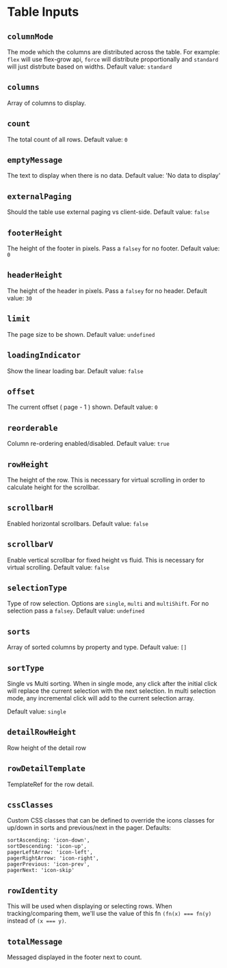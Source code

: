 # Table Inputs

## `columnMode`
The mode which the columns are distributed across the table. For example: `flex` will use flex-grow api, `force` will distribute proportionally and `standard` will just distrbute based on widths. Default value: `standard`

## `columns`
Array of columns to display.

## `count`
The total count of all rows. Default value: `0`

## `emptyMessage`
The text to display when there is no data. Default value: 'No data to display'

## `externalPaging`
Should the table use external paging vs client-side. Default value: `false`

## `footerHeight`
The height of the footer in pixels. Pass a `falsey` for no footer. Default value: `0`

## `headerHeight`
The height of the header in pixels. Pass a `falsey` for no header. Default value: `30`

## `limit`
The page size to be shown. Default value: `undefined`

## `loadingIndicator`
Show the linear loading bar. Default value: `false`

## `offset`
The current offset ( page - 1 ) shown. Default value: `0`

## `reorderable`
Column re-ordering enabled/disabled. Default value: `true`

## `rowHeight`
The height of the row. This is necessary for virtual scrolling in order to calculate height for the scrollbar.

## `scrollbarH`
Enabled horizontal scrollbars. Default value: `false`

## `scrollbarV`
Enable vertical scrollbar for fixed height vs fluid. This is necessary for virtual scrolling. Default value: `false`

## `selectionType`
Type of row selection. Options are `single`, `multi` and `multiShift`. For no selection pass a `falsey`. Default value: `undefined`

## `sorts`
Array of sorted columns by property and type. Default value: `[]`

## `sortType`
Single vs Multi sorting. When in single mode, any click after the initial click
will replace the current selection with the next selection. In multi selection mode,
any incremental click will add to the current selection array.

Default value: `single`

## `detailRowHeight`
Row height of the detail row

## `rowDetailTemplate`
TemplateRef for the row detail.

## `cssClasses`
Custom CSS classes that can be defined to override the icons classes for up/down in sorts and
previous/next in the pager. Defaults:

```
sortAscending: 'icon-down',
sortDescending: 'icon-up',
pagerLeftArrow: 'icon-left',
pagerRightArrow: 'icon-right',
pagerPrevious: 'icon-prev',
pagerNext: 'icon-skip'
```

## `rowIdentity`
This will be used when displaying or selecting rows.
When tracking/comparing them, we'll use the value of this fn 
`(fn(x) === fn(y)` instead of `(x === y)`.

## `totalMessage`
Messaged displayed in the footer next to count.
